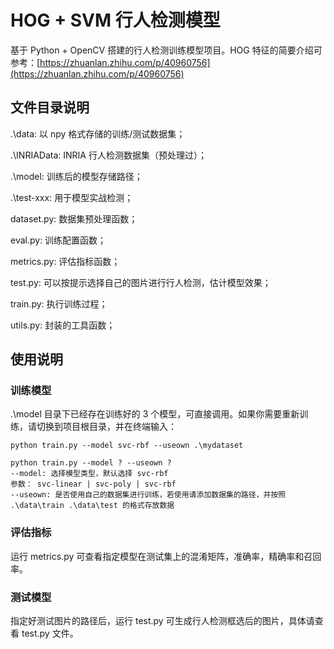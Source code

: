 # HOG + SVM 行人检测模型

基于 Python + OpenCV 搭建的行人检测训练模型项目。HOG 特征的简要介绍可参考：[https://zhuanlan.zhihu.com/p/40960756](https://zhuanlan.zhihu.com/p/40960756)

## 文件目录说明

.\data: 以 npy 格式存储的训练/测试数据集；

.\INRIAData: INRIA 行人检测数据集（预处理过）；

.\model: 训练后的模型存储路径；

.\test-xxx: 用于模型实战检测；

dataset.py: 数据集预处理函数；

eval.py: 训练配置函数；

metrics.py: 评估指标函数；

test.py: 可以按提示选择自己的图片进行行人检测，估计模型效果；

train.py: 执行训练过程；

utils.py: 封装的工具函数；

## 使用说明

### 训练模型

.\model 目录下已经存在训练好的 3 个模型，可直接调用。如果你需要重新训练，请切换到项目根目录，并在终端输入：

```
python train.py --model svc-rbf --useown .\mydataset

python train.py --model ? --useown ?
--model: 选择模型类型，默认选择 svc-rbf
参数： svc-linear | svc-poly | svc-rbf
--useown: 是否使用自己的数据集进行训练，若使用请添加数据集的路径，并按照 .\data\train .\data\test 的格式存放数据
```

### 评估指标

运行 metrics.py 可查看指定模型在测试集上的混淆矩阵，准确率，精确率和召回率。

### 测试模型

指定好测试图片的路径后，运行 test.py 可生成行人检测框选后的图片，具体请查看 test.py 文件。 

